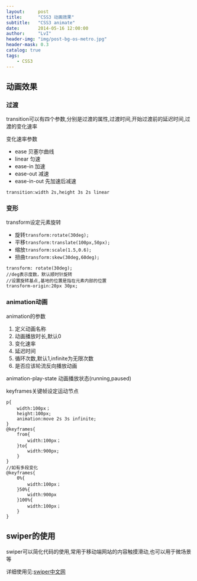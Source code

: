 ```yaml
---
layout:     post
title:      "CSS3 动画效果"
subtitle:   "CSS3 animate"
date:       2014-05-16 12:00:00
author:     "LvI"
header-img: "img/post-bg-os-metro.jpg"
header-mask: 0.3
catalog: true
tags:
    - CSS3
---
```


## 动画效果

### 过渡

transition可以有四个参数,分别是过渡的属性,过渡时间,开始过渡前的延迟时间,过渡的变化速率

变化速率参数
- ease 贝塞尔曲线
- linear 匀速
- ease-in 加速
- ease-out 减速 
- ease-in-out 先加速后减速

```
transition:width 2s,height 3s 2s linear
```

### 变形

transform设定元素旋转

- 旋转`transform:rotate(30deg);`
- 平移`transform:translate(100px,50px);`
- 缩放`transform:scale(1.5,0.6);`
- 扭曲`transform:skew(30deg,60deg);`

```
transform: rotate(30deg); 
//deg表示度数，默认顺时针旋转 
//设置旋转基点,基地的位置是指在元素内部的位置 
transform-origin:20px 30px; 
```
### animation动画

animation的参数

1. 定义动画名称
2. 动画播放时长,默认0
3. 变化速率
4. 延迟时间
5. 循环次数,默认1,infinite为无限次数
6. 是否应该轮流反向播放动画

animation-play-state 动画播放状态(running,paused)

keyframes关键帧设定运动节点

```
p{
	width:100px；
	height:100px;
	animation:move 2s 3s infinite;
}
@keyframes{
	from{
		width:100px；
	}to{
		width:900px;
	}
}
//如有多段变化
@keyframes{
	0%{
		width:100px；
	}50%{
		width:900px
	}100%{
		width:100px；
	}
}
```

## swiper的使用

swiper可以简化代码的使用,常用于移动端网站的内容触摸滑动,也可以用于微场景等

详细使用见:[swiper中文网](http://www.swiper.com.cn/)
